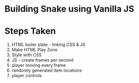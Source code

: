 # Building Snake using Vanilla JS

Steps Taken
===========

1. HTML boiler plate - linking CSS & JS
2. Make HTML Play Zone
3. Style with CSS
4. JS - create frames per second
5. player moving every frame
6. randomly generated item locations
7. player controls